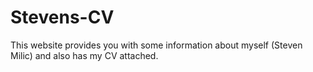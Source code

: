 # Stevens-CV
This website provides you with some information about myself (Steven Milic) and also has my CV attached.
